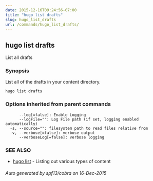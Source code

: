 ```yaml
---
date: 2015-12-16T09:24:56-07:00
title: "hugo list drafts"
slug: hugo_list_drafts
url: /commands/hugo_list_drafts/
---
```

## hugo list drafts

List all drafts

### Synopsis


List all of the drafts in your content directory.

```
hugo list drafts
```

### Options inherited from parent commands

```
      --log[=false]: Enable Logging
      --logFile="": Log File path (if set, logging enabled automatically)
  -s, --source="": filesystem path to read files relative from
  -v, --verbose[=false]: verbose output
      --verboseLog[=false]: verbose logging
```

### SEE ALSO
* [hugo list](/commands/hugo_list/)	 - Listing out various types of content

###### Auto generated by spf13/cobra on 16-Dec-2015

